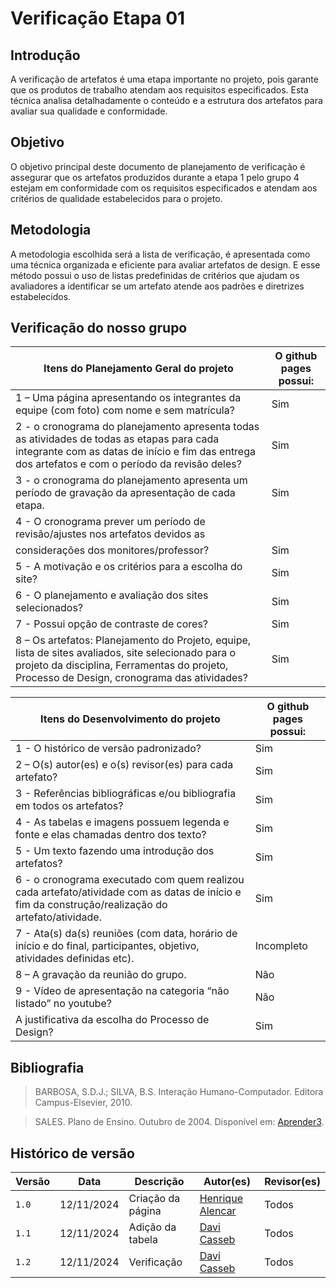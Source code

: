 # Verificação Etapa 01

## Introdução
A verificação de artefatos é uma etapa importante no projeto, pois garante que os produtos de trabalho atendam aos requisitos especificados. Esta técnica analisa detalhadamente o conteúdo e a estrutura dos artefatos para avaliar sua qualidade e conformidade.

## Objetivo
O objetivo principal deste documento de planejamento de verificação é assegurar que os artefatos produzidos durante a etapa 1 pelo grupo 4 estejam em conformidade com os requisitos especificados e atendam aos critérios de qualidade estabelecidos para o projeto. 

## Metodologia 
A metodologia escolhida será a lista de verificação, é apresentada como uma técnica organizada e eficiente para avaliar artefatos de design. E esse método possui o uso de listas predefinidas de critérios que ajudam os avaliadores a identificar se um artefato atende aos padrões e diretrizes estabelecidos. 

## Verificação do nosso grupo

<center>

| Itens do Planejamento Geral do projeto | O github pages possui: |
| ------------- | ------------- |
| 1 – Uma página apresentando os integrantes da equipe (com foto) com nome e sem matrícula?  | Sim  |
| 2 - o cronograma do planejamento apresenta todas as atividades de todas as etapas para cada integrante com as datas de início e fim das entrega dos artefatos e com o período da revisão deles? | Sim |
| 3 - o cronograma do planejamento apresenta um período de gravação da apresentação de cada etapa.  | Sim  |
| 4 - O cronograma prever um período de revisão/ajustes nos artefatos devidos as
considerações dos monitores/professor?  | Sim  |
| 5 - A motivação e os critérios para a escolha do site?  | Sim  |
| 6 - O planejamento e avaliação dos sites selecionados? | Sim  |
| 7 - Possui opção de contraste de cores?  | Sim  |
| 8 – Os artefatos: Planejamento do Projeto, equipe, lista de sites avaliados, site selecionado para o projeto da disciplina, Ferramentas do projeto, Processo de Design, cronograma das atividades? | Sim  |

| Itens do Desenvolvimento do projeto | O github pages possui: |
| ------------- | ------------- |
| 1 - O histórico de versão padronizado? | Sim |
| 2 – O(s) autor(es) e o(s) revisor(es) para cada artefato? | Sim  |
| 3 - Referências bibliográficas e/ou bibliografia em todos os artefatos? | Sim |
| 4 - As tabelas e imagens possuem legenda e fonte e elas chamadas dentro dos texto?  | Sim  |
| 5 - Um texto fazendo uma introdução dos artefatos?  | Sim  |
| 6 - o cronograma executado com quem realizou cada artefato/atividade com as datas de início e fim da construção/realização do artefato/atividade.  | Sim  |
| 7 - Ata(s) da(s) reuniões (com data, horário de início e do final, participantes, objetivo, atividades definidas etc).  | Incompleto  |
| 8 – A gravação da reunião do grupo.  | Não  |
| 9 - Vídeo de apresentação na categoria “não listado” no youtube?  | Não |
| A justificativa da escolha do Processo de Design?  | Sim  |

</center>

## Bibliografia
> BARBOSA, S.D.J.; SILVA, B.S. Interação Humano-Computador. Editora Campus-Elsevier, 2010.

> SALES. Plano de Ensino. Outubro de 2004. Disponível em: <a href="hhttps://aprender3.unb.br/pluginfile.php/2972625/mod_resource/content/56/Plano_de_Ensino%20FIHC%20022024%20Turma%2001%20v1.pdf" target="_blank">Aprender3</a>.

## Histórico de versão

| Versão | Data       | Descrição                                | Autor(es)                                                                                       | Revisor(es)                                                                                                                                    |
| ------ | ---------- | ---------------------------------------- | ----------------------------------------------------------------------------------------------- | ---------------------------------------------------------------------------------------------------------------------------------------------- |
| `1.0`  | 12/11/2024 | Criação da página                     | [Henrique Alencar](https://github.com/henryqma) | Todos |
| `1.1`  | 12/11/2024 | Adição da tabela                      | [Davi Casseb](https://github.com/dcasseb) | Todos |
| `1.2`  | 12/11/2024 | Verificação                     | [Davi Casseb](https://github.com/dcasseb) | Todos |
